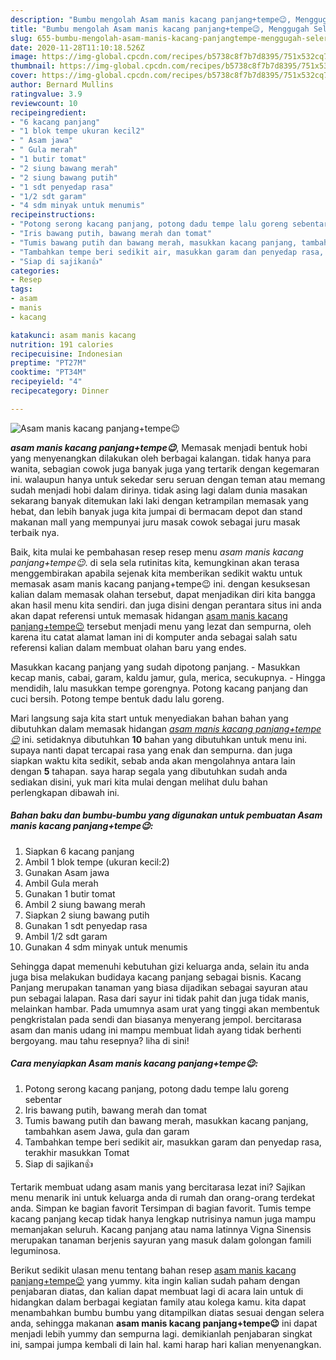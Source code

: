 ```yaml
---
description: "Bumbu mengolah Asam manis kacang panjang+tempe😉, Menggugah Selera"
title: "Bumbu mengolah Asam manis kacang panjang+tempe😉, Menggugah Selera"
slug: 655-bumbu-mengolah-asam-manis-kacang-panjangtempe-menggugah-selera
date: 2020-11-28T11:10:18.526Z
image: https://img-global.cpcdn.com/recipes/b5738c8f7b7d8395/751x532cq70/asam-manis-kacang-panjangtempe😉-foto-resep-utama.jpg
thumbnail: https://img-global.cpcdn.com/recipes/b5738c8f7b7d8395/751x532cq70/asam-manis-kacang-panjangtempe😉-foto-resep-utama.jpg
cover: https://img-global.cpcdn.com/recipes/b5738c8f7b7d8395/751x532cq70/asam-manis-kacang-panjangtempe😉-foto-resep-utama.jpg
author: Bernard Mullins
ratingvalue: 3.9
reviewcount: 10
recipeingredient:
- "6 kacang panjang"
- "1 blok tempe ukuran kecil2"
- " Asam jawa"
- " Gula merah"
- "1 butir tomat"
- "2 siung bawang merah"
- "2 siung bawang putih"
- "1 sdt penyedap rasa"
- "1/2 sdt garam"
- "4 sdm minyak untuk menumis"
recipeinstructions:
- "Potong serong kacang panjang, potong dadu tempe lalu goreng sebentar"
- "Iris bawang putih, bawang merah dan tomat"
- "Tumis bawang putih dan bawang merah, masukkan kacang panjang, tambahkan asem Jawa, gula dan garam"
- "Tambahkan tempe beri sedikit air, masukkan garam dan penyedap rasa, terakhir masukkan Tomat"
- "Siap di sajikan👍"
categories:
- Resep
tags:
- asam
- manis
- kacang

katakunci: asam manis kacang 
nutrition: 191 calories
recipecuisine: Indonesian
preptime: "PT27M"
cooktime: "PT34M"
recipeyield: "4"
recipecategory: Dinner

---
```



![Asam manis kacang panjang+tempe😉](https://img-global.cpcdn.com/recipes/b5738c8f7b7d8395/751x532cq70/asam-manis-kacang-panjangtempe😉-foto-resep-utama.jpg)

<b><i>asam manis kacang panjang+tempe😉</i></b>, Memasak menjadi bentuk hobi yang menyenangkan dilakukan oleh berbagai kalangan. tidak hanya para wanita, sebagian cowok juga banyak juga yang tertarik dengan kegemaran ini. walaupun hanya untuk sekedar seru seruan dengan teman atau memang sudah menjadi hobi dalam dirinya. tidak asing lagi dalam dunia masakan sekarang banyak ditemukan laki laki dengan ketrampilan memasak yang hebat, dan lebih banyak juga kita jumpai di bermacam depot dan stand makanan mall yang mempunyai juru masak cowok sebagai juru masak terbaik nya.

Baik, kita mulai ke pembahasan resep resep menu <i>asam manis kacang panjang+tempe😉</i>. di sela sela rutinitas kita, kemungkinan akan terasa menggembirakan apabila sejenak kita memberikan sedikit waktu untuk memasak asam manis kacang panjang+tempe😉 ini. dengan kesuksesan kalian dalam memasak olahan tersebut, dapat menjadikan diri kita bangga akan hasil menu kita sendiri. dan juga disini dengan perantara situs ini anda akan dapat referensi untuk memasak hidangan <u>asam manis kacang panjang+tempe😉</u> tersebut menjadi menu yang lezat dan sempurna, oleh karena itu catat alamat laman ini di komputer anda sebagai salah satu referensi kalian dalam membuat olahan baru yang endes.

Masukkan kacang panjang yang sudah dipotong panjang. - Masukkan kecap manis, cabai, garam, kaldu jamur, gula, merica, secukupnya. - Hingga mendidih, lalu masukkan tempe gorengnya. Potong kacang panjang dan cuci bersih. Potong tempe bentuk dadu lalu goreng.


Mari langsung saja kita start untuk menyediakan bahan bahan yang dibutuhkan dalam memasak hidangan <u><i>asam manis kacang panjang+tempe😉</i></u> ini. setidaknya dibutuhkan <b>10</b> bahan yang dibutuhkan untuk menu ini. supaya nanti dapat tercapai rasa yang enak dan sempurna. dan juga siapkan waktu kita sedikit, sebab anda akan mengolahnya antara lain dengan <b>5</b> tahapan. saya harap segala yang dibutuhkan sudah anda sediakan disini, yuk mari kita mulai dengan melihat dulu bahan perlengkapan dibawah ini.

<!--inarticleads1-->

##### Bahan baku dan bumbu-bumbu yang digunakan untuk pembuatan Asam manis kacang panjang+tempe😉:

1. Siapkan 6 kacang panjang
1. Ambil 1 blok tempe (ukuran kecil:2)
1. Gunakan  Asam jawa
1. Ambil  Gula merah
1. Gunakan 1 butir tomat
1. Ambil 2 siung bawang merah
1. Siapkan 2 siung bawang putih
1. Gunakan 1 sdt penyedap rasa
1. Ambil 1/2 sdt garam
1. Gunakan 4 sdm minyak untuk menumis


Sehingga dapat memenuhi kebutuhan gizi keluarga anda, selain itu anda juga bisa melakukan budidaya kacang panjang sebagai bisnis. Kacang Panjang merupakan tanaman yang biasa dijadikan sebagai sayuran atau pun sebagai lalapan. Rasa dari sayur ini tidak pahit dan juga tidak manis, melainkan hambar. Pada umumnya asam urat yang tinggi akan membentuk pengkristalan pada sendi dan biasanya menyerang jempol. bercitarasa asam dan manis udang ini mampu membuat lidah ayang tidak berhenti bergoyang. mau tahu resepnya? liha di sini! 

<!--inarticleads2-->

##### Cara menyiapkan Asam manis kacang panjang+tempe😉:

1. Potong serong kacang panjang, potong dadu tempe lalu goreng sebentar
1. Iris bawang putih, bawang merah dan tomat
1. Tumis bawang putih dan bawang merah, masukkan kacang panjang, tambahkan asem Jawa, gula dan garam
1. Tambahkan tempe beri sedikit air, masukkan garam dan penyedap rasa, terakhir masukkan Tomat
1. Siap di sajikan👍


Tertarik membuat udang asam manis yang bercitarasa lezat ini? Sajikan menu menarik ini untuk keluarga anda di rumah dan orang-orang terdekat anda. Simpan ke bagian favorit Tersimpan di bagian favorit. Tumis tempe kacang panjang kecap tidak hanya lengkap nutrisinya namun juga mampu memanjakan seluruh. Kacang panjang atau nama latinnya Vigna Sinensis merupakan tanaman berjenis sayuran yang masuk dalam golongan famili leguminosa. 

Berikut sedikit ulasan menu tentang bahan resep <u>asam manis kacang panjang+tempe😉</u> yang yummy. kita ingin kalian sudah paham dengan penjabaran diatas, dan kalian dapat membuat lagi di acara lain untuk di hidangkan dalam berbagai kegiatan family atau kolega kamu. kita dapat menambahkan bumbu bumbu yang ditampilkan diatas sesuai dengan selera anda, sehingga makanan <b>asam manis kacang panjang+tempe😉</b> ini dapat menjadi lebih yummy dan sempurna lagi. demikianlah penjabaran singkat ini, sampai jumpa kembali di lain hal. kami harap hari kalian menyenangkan.
